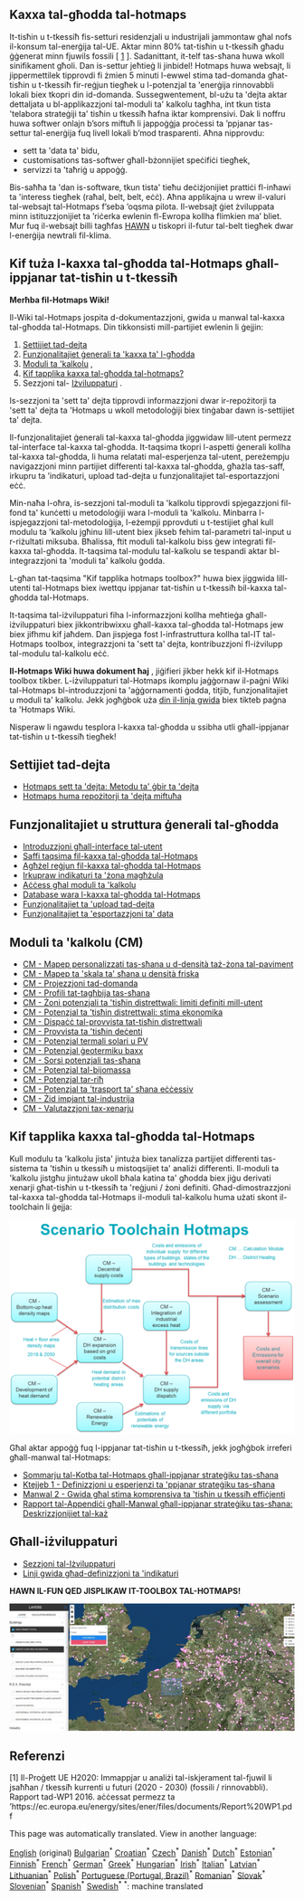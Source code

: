 <h2> Kaxxa tal-għodda tal-hotmaps </h2><p> It-tisħin u t-tkessiħ fis-setturi residenzjali u industrijali jammontaw għal nofs il-konsum tal-enerġija tal-UE. Aktar minn 80% tat-tisħin u t-tkessiħ għadu ġġenerat minn fjuwils fossili [ <a href="#References">1</a> ]. Sadanittant, it-telf tas-sħana huwa wkoll sinifikament għoli. Dan is-settur jeħtieġ li jinbidel! Hotmaps huwa websajt, li jippermettilek tipprovdi fi żmien 5 minuti l-ewwel stima tad-domanda għat-tisħin u t-tkessiħ fir-reġjun tiegħek u l-potenzjal ta 'enerġija rinnovabbli lokali biex tkopri din id-domanda. Sussegwentement, bl-użu ta 'dejta aktar dettaljata u bl-applikazzjoni tal-moduli ta' kalkolu tagħha, int tkun tista 'telabora strateġiji ta' tisħin u tkessiħ ħafna iktar komprensivi. Dak li noffru huwa softwer onlajn b’sors miftuħ li jappoġġja proċessi ta ’ppjanar tas-settur tal-enerġija fuq livell lokali b’mod trasparenti. Aħna nipprovdu: </p><ul><li> sett ta 'data ta' bidu, </li><li> customisations tas-softwer għall-bżonnijiet speċifiċi tiegħek, </li><li> servizzi ta 'taħriġ u appoġġ. </li></ul><p> Bis-saħħa ta 'dan is-software, tkun tista' tieħu deċiżjonijiet prattiċi fl-inħawi ta 'interess tiegħek (raħal, belt, belt, eċċ). Aħna applikajna u wrew il-valuri tal-websajt tal-Hotmaps f’seba ’oqsma pilota. Il-websajt ġiet żviluppata minn istituzzjonijiet ta ’riċerka ewlenin fl-Ewropa kollha flimkien ma’ bliet. Mur fuq il-websajt billi tagħfas <a href="https://www.hotmaps.hevs.ch/map">HAWN</a> u tiskopri il-futur tal-belt tiegħek dwar l-enerġija newtrali fil-klima. </p><h2> Kif tuża l-kaxxa tal-għodda tal-Hotmaps għall-ippjanar tat-tisħin u t-tkessiħ </h2><p> <strong>Merħba fil-Hotmaps Wiki!</strong> </p><p> Il-Wiki tal-Hotmaps jospita d-dokumentazzjoni, gwida u manwal tal-kaxxa tal-għodda tal-Hotmaps. Din tikkonsisti mill-partijiet ewlenin li ġejjin: </p><ol><li> <a href="#Data-sets">Settijiet tad-dejta</a> </li><li> <a href="#General-tool-functionalities-and-structure">Funzjonalitajiet ġenerali ta 'kaxxa ta' l-għodda</a> </li><li> <a href="#Calculation-modules-cm">Moduli ta 'kalkolu</a> , </li><li> <a href="#How-to-apply-Hotmaps-toolbox">Kif tapplika kaxxa tal-għodda tal-hotmaps?</a> </li><li> Sezzjoni tal- <a href="#For-developers">Iżviluppaturi</a> . </li></ol><p> Is-sezzjoni ta 'sett ta' dejta tipprovdi informazzjoni dwar ir-repożitorji ta 'sett ta' dejta ta 'Hotmaps u wkoll metodoloġiji biex tinġabar dawn is-settijiet ta' dejta. </p><p> Il-funzjonalitajiet ġenerali tal-kaxxa tal-għodda jiggwidaw lill-utent permezz tal-interface tal-kaxxa tal-għodda. It-taqsima tkopri l-aspetti ġenerali kollha tal-kaxxa tal-għodda, li huma relatati mal-esperjenza tal-utent, pereżempju navigazzjoni minn partijiet differenti tal-kaxxa tal-għodda, għażla tas-saff, irkupru ta ’indikaturi, upload tad-dejta u funzjonalitajiet tal-esportazzjoni eċċ. </p><p> Min-naħa l-oħra, is-sezzjoni tal-moduli ta 'kalkolu tipprovdi spjegazzjoni fil-fond ta' kunċetti u metodoloġiji wara l-moduli ta 'kalkolu. Minbarra l-ispjegazzjoni tal-metodoloġija, l-eżempji pprovduti u t-testijiet għal kull modulu ta 'kalkolu jgħinu lill-utent biex jikseb fehim tal-parametri tal-input u r-riżultati miksuba. Bħalissa, ftit moduli tal-kalkolu biss ġew integrati fil-kaxxa tal-għodda. It-taqsima tal-modulu tal-kalkolu se tespandi aktar bl-integrazzjoni ta 'moduli ta' kalkolu ġodda. </p><p> L-għan tat-taqsima "Kif tapplika hotmaps toolbox?" huwa biex jiggwida lill-utenti tal-Hotmaps biex iwettqu ippjanar tat-tisħin u t-tkessiħ bil-kaxxa tal-għodda tal-Hotmaps. </p><p> It-taqsima tal-iżviluppaturi fiha l-informazzjoni kollha meħtieġa għall-iżviluppaturi biex jikkontribwixxu għall-kaxxa tal-għodda tal-Hotmaps jew biex jifhmu kif jaħdem. Dan jispjega fost l-infrastruttura kollha tal-IT tal-Hotmaps toolbox, integrazzjoni ta 'sett ta' dejta, kontribuzzjoni fl-iżvilupp tal-modulu tal-kalkolu eċċ. </p><p> <strong>Il-Hotmaps Wiki huwa dokument ħaj</strong> , jiġifieri jikber hekk kif il-Hotmaps toolbox tikber. L-iżviluppaturi tal-Hotmaps ikomplu jaġġornaw il-paġni Wiki tal-Hotmaps bl-introduzzjoni ta 'aġġornamenti ġodda, titjib, funzjonalitajiet u moduli ta' kalkolu. Jekk jogħġbok uża <a href="https://github.com/HotMaps/hotmaps_wiki/wiki/Guidelines-for-writing-a-Hotmaps-Wiki-page">din il-linja gwida</a> biex tikteb paġna ta 'Hotmaps Wiki. </p><p> Nisperaw li ngawdu tesplora l-kaxxa tal-għodda u ssibha utli għall-ippjanar tat-tisħin u t-tkessiħ tiegħek! </p><h2> Settijiet tad-dejta </h2><ul><li> <a href="mt-Hotmaps-data-set-method-of-data-collection">Hotmaps sett ta 'dejta: Metodu ta' ġbir ta 'dejta</a> </li><li> <a href="mt-Hotmaps-open-data-repositories">Hotmaps huma repożitorji ta 'dejta miftuħa</a> </li></ul><h2> Funzjonalitajiet u struttura ġenerali tal-għodda </h2><ul><li> <a href="mt-Introduction-to-user-interface">Introduzzjoni għall-interface tal-utent</a> </li><li> <a href="mt-Layers-section-in-the-Hotmaps-toolbox">Saffi taqsima fil-kaxxa tal-għodda tal-Hotmaps</a> </li><li> <a href="mt-Select-a-region-in-the-Hotmaps-toolbox">Agħżel reġjun fil-kaxxa tal-għodda tal-Hotmaps</a> </li><li> <a href="mt-Retrieve-indicators-of-a-selected-area">Irkupraw indikaturi ta 'żona magħżula</a> </li><li> <a href="mt-Access-to-calculation-modules">Aċċess għal moduli ta 'kalkolu</a> </li><li> <a href="mt-Database-behind-the-Hotmaps-toolbox">Database wara l-kaxxa tal-għodda tal-Hotmaps</a> </li><li> <a href="mt-Data-upload-functionalities">Funzjonalitajiet ta 'upload tad-dejta</a> </li><li> <a href="mt-Data-export-functionalities">Funzjonalitajiet ta 'esportazzjoni ta' data</a> </li></ul><h2> Moduli ta 'kalkolu (CM) </h2><ul><li> <a href="mt-CM-Customized-heat-and-floor-area-density-maps">CM - Mapep personalizzati tas-sħana u d-densità taż-żona tal-paviment</a> </li><li> <a href="mt-CM-Scale-heat-and-cool-density-maps">CM - Mapep ta 'skala ta' sħana u densità friska</a> </li><li> <a href="mt-CM-Demand-projection">CM - Projezzjoni tad-domanda</a> </li><li> <a href="mt-CM-Heat-load-profiles">CM - Profili tat-tagħbija tas-sħana</a> </li><li> <a href="mt-CM-District-heating-potential-areas-user-defined-thresholds">CM - Żoni potenzjali ta 'tisħin distrettwali: limiti definiti mill-utent</a> </li><li> <a href="mt-CM-District-heating-potential-economic-assessment">CM - Potenzjal ta ’tisħin distrettwali: stima ekonomika</a> </li><li> <a href="mt-CM-District-heating-supply-dispatch">CM - Dispaċċ tal-provvista tat-tisħin distrettwali</a> </li><li> <a href="mt-CM-Decentral-heating-supply">CM - Provvista ta 'tisħin deċenti</a> </li><li> <a href="mt-CM-Solar-thermal-and-PV-potential">CM - Potenzjal termali solari u PV</a> </li><li> <a href="mt-CM-Shallow-geothermal-potential">CM - Potenzjal ġeotermiku baxx</a> </li><li> <a href="mt-CM-Heat-source-potential">CM - Sorsi potenzjali tas-sħana</a> </li><li> <a href="mt-CM-Biomass-potential">CM - Potenzjal tal-bijomassa</a> </li><li> <a href="mt-CM-Wind-potential">CM - Potenzjal tar-riħ</a> </li><li> <a href="mt-CM-Excess-heat-transport-potential">CM - Potenzjal ta 'trasport ta' sħana eċċessiv</a> </li><li> <a href="mt-CM-add-industry-plant">CM - Żid impjant tal-industrija</a> </li><li> <a href="mt-CM-Scenario-assessment">CM - Valutazzjoni tax-xenarju</a> </li></ul><h2> Kif tapplika kaxxa tal-għodda tal-Hotmaps </h2><p> Kull modulu ta 'kalkolu jista' jintuża biex tanalizza partijiet differenti tas-sistema ta 'tisħin u tkessiħ u mistoqsijiet ta' analiżi differenti. Il-moduli ta 'kalkolu jistgħu jintużaw ukoll bħala katina ta' għodda biex jiġu derivati xenarji għat-tisħin u t-tkessiħ ta 'reġjuni / żoni definiti. Għad-dimostrazzjoni tal-kaxxa tal-għodda tal-Hotmaps il-moduli tal-kalkolu huma użati skont il-toolchain li ġejja: </p><p><img alt="" src="https://github.com/HotMaps/hotmaps_wiki/blob/master/Images/Hotmaps_toolchain_2019-05-09.png"/></p><p> Għal aktar appoġġ fuq l-ippjanar tat-tisħin u t-tkessiħ, jekk jogħġbok irreferi għall-manwal tal-Hotmaps: </p><ul><li> <a href="https://www.hotmaps-project.eu/wp-content/uploads/2019/04/Summary-Hotmaps-Handbook.pdf">Sommarju tal-Kotba tal-Hotmaps għall-ippjanar strateġiku tas-sħana</a> </li><li> <a href="https://vbn.aau.dk/da/publications/definition-amp-experiences-of-strategic-heat-planning">Ktejjeb 1 - Definizzjoni u esperjenzi ta 'ppjanar strateġiku tas-sħana</a> </li><li> <a href="https://vbn.aau.dk/da/publications/guidance-for-the-comprehensive-assessment-of-efficient-heating-an">Manwal 2 - Gwida għal stima komprensiva ta 'tisħin u tkessiħ effiċjenti</a> </li><li> <a href="https://vbn.aau.dk/da/publications/appendix-report-to-the-hotmaps-handbook-for-strategic-heat-planni">Rapport tal-Appendiċi għall-Manwal għall-ippjanar strateġiku tas-sħana: Deskrizzjonijiet tal-każ</a> </li></ul><h2> Għall-iżviluppaturi </h2><ul><li> <a href="mt-Developers">Sezzjoni tal-Iżviluppaturi</a> </li><li> <a href="mt-Guidelines-for-defining-indicators">Linji gwida għad-definizzjoni ta 'indikaturi</a> </li></ul><p> <strong>HAWN IL-FUN QED JISPLIKAW IT-TOOLBOX TAL-HOTMAPS!</strong> </p><p><img alt="" src="https://github.com/HotMaps/hotmaps_wiki/blob/master/Images/Hotmaps_test.JPG"/></p><h2> Referenzi </h2><p> [1] Il-Proġett UE H2020: Immappjar u analiżi tal-iskjerament tal-fjuwil li jsaħħan / tkessiħ kurrenti u futuri (2020 - 2030) (fossili / rinnovabbli). Rapport tad-WP1 2016. aċċessat permezz ta ’https://ec.europa.eu/energy/sites/ener/files/documents/Report%20WP1.pdf </p>

This page was automatically translated. View in another language:

[English](en-Home) (original) [Bulgarian](bg-Home)<sup>\*</sup> [Croatian](hr-Home)<sup>\*</sup> [Czech](cs-Home)<sup>\*</sup> [Danish](da-Home)<sup>\*</sup> [Dutch](nl-Home)<sup>\*</sup> [Estonian](et-Home)<sup>\*</sup> [Finnish](fi-Home)<sup>\*</sup> [French](fr-Home)<sup>\*</sup> [German](de-Home)<sup>\*</sup> [Greek](el-Home)<sup>\*</sup> [Hungarian](hu-Home)<sup>\*</sup> [Irish](ga-Home)<sup>\*</sup> [Italian](it-Home)<sup>\*</sup> [Latvian](lv-Home)<sup>\*</sup> [Lithuanian](lt-Home)<sup>\*</sup>  [Polish](pl-Home)<sup>\*</sup> [Portuguese (Portugal, Brazil)](pt-Home)<sup>\*</sup> [Romanian](ro-Home)<sup>\*</sup> [Slovak](sk-Home)<sup>\*</sup> [Slovenian](sl-Home)<sup>\*</sup> [Spanish](es-Home)<sup>\*</sup> [Swedish](sv-Home)<sup>\*</sup>
<sup>\*</sup>: machine translated

